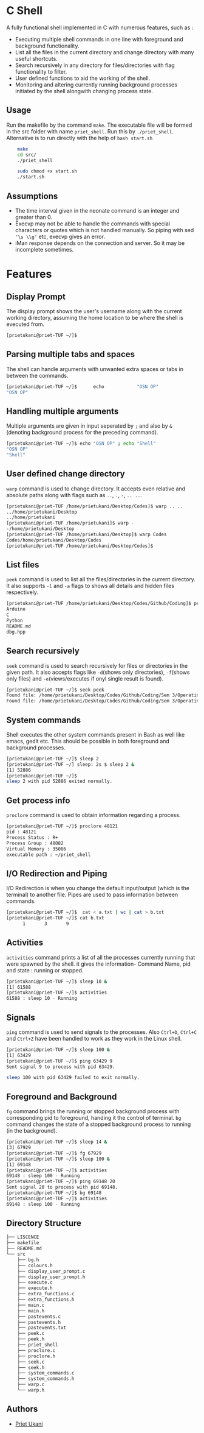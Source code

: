 
# C Shell 

A fully functional shell implemented in C with numerous features, such as :
- Executing multiple shell commands in one line with foreground and background functionality.
- List all the files in the current directory and change directory with many useful shortcuts.
- Search recursively in any directory for files/directories with flag functionality to filter.
- User defined functions to aid the working of the shell.
- Monitoring and altering currently running background processes initiated by the shell alongwith changing process state.






## Usage

Run the makefile by the command ```make```. The executable file will be formed in the src folder with name ```priet_shell```. Run this by ```./priet_shell```. Alternative is to run directly with the help of ```bash start.sh```

```bash
    make
    cd src/
    ./priet_shell
``` 
```bash
    sudo chmod +x start.sh
    ./start.sh
```

## Assumptions 
- The time interval given in the neonate command is an integer and greater than 0. 
- Execvp may not be able to handle the commands with special characters or quotes which is not handled manually. So piping with sed `'\s \\g'` etc, execvp gives an error.
- iMan response depends on the connection and server. So it may be incomplete sometimes.


# Features
## Display Prompt
The display prompt shows the user's username along with the current working directory, assuming the home location to be where the shell is evecuted from.
```bash
[prietukani@priet-TUF ~/]$ 
```
## Parsing multiple tabs and spaces
The shell can handle arguments with unwanted extra spaces or tabs in between the commands.
```bash
[prietukani@priet-TUF ~/]$      echo            "OSN OP"
"OSN OP"
```

## Handling multiple arguments
Multiple arguments are given in input seperated by `;` and also by `&` (denoting background process for the preceding command).
```bash
[prietukani@priet-TUF ~/]$ echo "OSN OP" ; echo "Shell"
"OSN OP"
"Shell"
```
## User defined change directory
`warp` command is used to change directory. It accepts even relative and absolute paths along with flags such as `..`, `.`, `-`, `.. ..`.
```bash
[prietukani@priet-TUF /home/prietukani/Desktop/Codes]$ warp .. .. 
../home/prietukani/Desktop
../home/prietukani
[prietukani@priet-TUF /home/prietukani]$ warp -
-/home/prietukani/Desktop
[prietukani@priet-TUF /home/prietukani/Desktop]$ warp Codes
Codes/home/prietukani/Desktop/Codes
[prietukani@priet-TUF /home/prietukani/Desktop/Codes]$ 
```
## List files
`peek` command is used to list all the files/directories in the current directory. It also supports `-l` and `-a` flags to shows all details and hidden files respectively.
```bash
[prietukani@priet-TUF /home/prietukani/Desktop/Codes/Github/Coding]$ peek 
Arduino
C
Python
README.md
dbg.hpp
```

## Search recursively
`seek` command is used to search recursively for files or directories in the given path. It also accepts flags like `-d`(shows only directories), `-f`(shows only files) and `-e`(views/executes if onyl single result is found).
```bash
[prietukani@priet-TUF ~/]$ seek peek
Found file: /home/prietukani/Desktop/Codes/Github/Coding/Sem 3/Operating Systems and Networks/C Shell/C-Shell/src/peek.c
Found file: /home/prietukani/Desktop/Codes/Github/Coding/Sem 3/Operating Systems and Networks/C Shell/C-Shell/src/peek.h
```


##  System commands
Shell executes the other system commands present in Bash as well like emacs, gedit etc. This should be possible in both foreground and background processes.
```bash
[prietukani@priet-TUF ~/]$ sleep 2
[prietukani@priet-TUF ~/] sleep: 2s $ sleep 2 &
[1] 52886
[prietukani@priet-TUF ~/]$ 
sleep 2 with pid 52886 exited normally.
```


## Get process info
`proclore` command is used to obtain information regarding a process.
```bash
[prietukani@priet-TUF ~/]$ proclore 48121
pid : 48121
Process Status : R+
Process Group : 48082
Virtual Memory : 35086
executable path : ~/priet_shell
```

## I/O Redirection and Piping
I/O Redirection is when you change the default input/output (which is the terminal) to another file. Pipes are used to pass information between commands. 
```bash
[prietukani@priet-TUF ~/]$  cat < a.txt | wc | cat > b.txt               
[prietukani@priet-TUF ~/]$ cat b.txt
      1       3       9
```

## Activities
`activities` command prints a list of all the processes currently running that were spawned by the shell. it gives the information- Command Name, pid and state : running or stopped.
```bash
[prietukani@priet-TUF ~/]$ sleep 10 &
[1] 61588
[prietukani@priet-TUF ~/]$ activities
61588 : sleep 10 - Running
```

## Signals
`ping` command is used to send signals to the processes. Also `Ctrl+D`, `Ctrl+C` and `Ctrl+Z` have been handled to work as they work in the Linux shell.
```bash
[prietukani@priet-TUF ~/]$ sleep 100 &
[1] 63429
[prietukani@priet-TUF ~/]$ ping 63429 9
Sent signal 9 to process with pid 63429.

sleep 100 with pid 63429 failed to exit normally.
```

## Foreground and Background
`fg` command brings the running or stopped background process with corresponding pid to foreground, handing it the control of terminal. `bg` command changes the state of a stopped background process to running (in the background). 
```bash
[prietukani@priet-TUF ~/]$ sleep 14 &
[3] 67929
[prietukani@priet-TUF ~/]$ fg 67929
[prietukani@priet-TUF ~/]$ sleep 100 &
[1] 69148
[prietukani@priet-TUF ~/]$ activities
69148 : sleep 100 - Running
[prietukani@priet-TUF ~/]$ ping 69148 20
Sent signal 20 to process with pid 69148.
[prietukani@priet-TUF ~/]$ bg 69148
[prietukani@priet-TUF ~/]$ activities
69148 : sleep 100 - Running
```



## Directory Structure

```bash
├── LISCENCE
├── makefile
├── README.md
└── src
    ├── bg.h
    ├── colours.h
    ├── display_user_prompt.c
    ├── display_user_prompt.h
    ├── execute.c
    ├── execute.h
    ├── extra_functions.c
    ├── extra_functions.h
    ├── main.c
    ├── main.h
    ├── pastevents.c
    ├── pastevents.h
    ├── pastevents.txt
    ├── peek.c
    ├── peek.h
    ├── priet_shell
    ├── proclore.c
    ├── proclore.h
    ├── seek.c
    ├── seek.h
    ├── system_commands.c
    ├── system_commands.h
    ├── warp.c
    └── warp.h
```
## Authors

- [Priet Ukani](https://github.com/priet-ukani)


